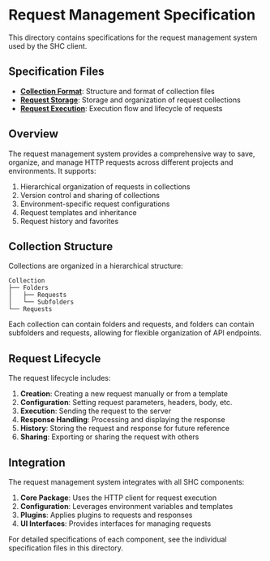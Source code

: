 # Request Management Specification

This directory contains specifications for the request management system used by the SHC client.

## Specification Files

- [**Collection Format**](./collection-format.md): Structure and format of collection files
- [**Request Storage**](./request-storage.md): Storage and organization of request collections
- [**Request Execution**](./request-execution.md): Execution flow and lifecycle of requests

## Overview

The request management system provides a comprehensive way to save, organize, and manage HTTP requests across different projects and environments. It supports:

1. Hierarchical organization of requests in collections
2. Version control and sharing of collections
3. Environment-specific request configurations
4. Request templates and inheritance
5. Request history and favorites

## Collection Structure

Collections are organized in a hierarchical structure:

```
Collection
├── Folders
│   ├── Requests
│   └── Subfolders
└── Requests
```

Each collection can contain folders and requests, and folders can contain subfolders and requests, allowing for flexible organization of API endpoints.

## Request Lifecycle

The request lifecycle includes:

1. **Creation**: Creating a new request manually or from a template
2. **Configuration**: Setting request parameters, headers, body, etc.
3. **Execution**: Sending the request to the server
4. **Response Handling**: Processing and displaying the response
5. **History**: Storing the request and response for future reference
6. **Sharing**: Exporting or sharing the request with others

## Integration

The request management system integrates with all SHC components:

1. **Core Package**: Uses the HTTP client for request execution
2. **Configuration**: Leverages environment variables and templates
3. **Plugins**: Applies plugins to requests and responses
4. **UI Interfaces**: Provides interfaces for managing requests

For detailed specifications of each component, see the individual specification files in this directory.
